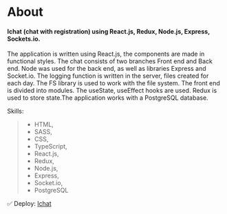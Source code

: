 # About

#### Ichat (chat with registration) using React.js, Redux, Node.js, Express, Sockets.io.

The application is written using React.js, the components are made in functional styles. The chat consists of two
branches Front end and Back end. Node was used for the back end, as well as libraries Express and Socket.io. The logging
function is written in the server, files created for each day. The FS library is used to work with the file system. The
front end is divided into modules. The useState, useEffect hooks are used. Redux is used to store state.The application
works with a PostgreSQL database.

Skills:
> - HTML,
>- SASS,
>- CSS,
>- TypeScript,
>- React.js,
>- Redux,
>- Node.js,
>- Express,
>- Socket.io,
>- PostgreSQL

:white_check_mark: Deploy: [Ichat](https://react-chat-socets.herokuapp.com)

